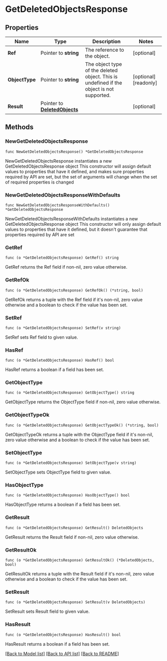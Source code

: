 # GetDeletedObjectsResponse

## Properties

Name | Type | Description | Notes
------------ | ------------- | ------------- | -------------
**Ref** | Pointer to **string** | The reference to the object. | [optional] 
**ObjectType** | Pointer to **string** | The object type of the deleted object. This is undefined if the object is not supported. | [optional] [readonly] 
**Result** | Pointer to [**DeletedObjects**](DeletedObjects.md) |  | [optional] 

## Methods

### NewGetDeletedObjectsResponse

`func NewGetDeletedObjectsResponse() *GetDeletedObjectsResponse`

NewGetDeletedObjectsResponse instantiates a new GetDeletedObjectsResponse object
This constructor will assign default values to properties that have it defined,
and makes sure properties required by API are set, but the set of arguments
will change when the set of required properties is changed

### NewGetDeletedObjectsResponseWithDefaults

`func NewGetDeletedObjectsResponseWithDefaults() *GetDeletedObjectsResponse`

NewGetDeletedObjectsResponseWithDefaults instantiates a new GetDeletedObjectsResponse object
This constructor will only assign default values to properties that have it defined,
but it doesn't guarantee that properties required by API are set

### GetRef

`func (o *GetDeletedObjectsResponse) GetRef() string`

GetRef returns the Ref field if non-nil, zero value otherwise.

### GetRefOk

`func (o *GetDeletedObjectsResponse) GetRefOk() (*string, bool)`

GetRefOk returns a tuple with the Ref field if it's non-nil, zero value otherwise
and a boolean to check if the value has been set.

### SetRef

`func (o *GetDeletedObjectsResponse) SetRef(v string)`

SetRef sets Ref field to given value.

### HasRef

`func (o *GetDeletedObjectsResponse) HasRef() bool`

HasRef returns a boolean if a field has been set.

### GetObjectType

`func (o *GetDeletedObjectsResponse) GetObjectType() string`

GetObjectType returns the ObjectType field if non-nil, zero value otherwise.

### GetObjectTypeOk

`func (o *GetDeletedObjectsResponse) GetObjectTypeOk() (*string, bool)`

GetObjectTypeOk returns a tuple with the ObjectType field if it's non-nil, zero value otherwise
and a boolean to check if the value has been set.

### SetObjectType

`func (o *GetDeletedObjectsResponse) SetObjectType(v string)`

SetObjectType sets ObjectType field to given value.

### HasObjectType

`func (o *GetDeletedObjectsResponse) HasObjectType() bool`

HasObjectType returns a boolean if a field has been set.

### GetResult

`func (o *GetDeletedObjectsResponse) GetResult() DeletedObjects`

GetResult returns the Result field if non-nil, zero value otherwise.

### GetResultOk

`func (o *GetDeletedObjectsResponse) GetResultOk() (*DeletedObjects, bool)`

GetResultOk returns a tuple with the Result field if it's non-nil, zero value otherwise
and a boolean to check if the value has been set.

### SetResult

`func (o *GetDeletedObjectsResponse) SetResult(v DeletedObjects)`

SetResult sets Result field to given value.

### HasResult

`func (o *GetDeletedObjectsResponse) HasResult() bool`

HasResult returns a boolean if a field has been set.


[[Back to Model list]](../README.md#documentation-for-models) [[Back to API list]](../README.md#documentation-for-api-endpoints) [[Back to README]](../README.md)


